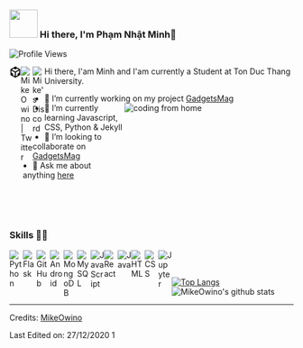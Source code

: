 ### <img src="https://i.pinimg.com/originals/00/4b/17/004b173f6e3d6843df10114e087f30a8.gif" width="50" height="50" /> Hi there, I'm <b>Phạm Nhật Minh</b>👋
![Profile Views](https://hits.seeyoufarm.com/api/count/incr/badge.svg?url=https://github.com/MinhPhamNhat/&title=Profile%20Views)


<a href="https://codesandbox.io/u/mikeeowino">
  <img align="left" alt="Mike Owino | CodeSandbox" width="20px" src="https://raw.githubusercontent.com/anuraghazra/anuraghazra/master/assets/codesandbox.svg" />
</a>
<a href="https://twitter.com/mikeeowino">
  <img align="left" alt="Mike Owino | Twitter" width="21px" src="https://raw.githubusercontent.com/anuraghazra/anuraghazra/master/assets/twitter.svg" />
</a>
<a href="https://discord.gg/VK4k3Br">
  <img align="left" alt="Mike's Discord" width="21px" src="https://raw.githubusercontent.com/anuraghazra/anuraghazra/master/assets/discord-round.svg" />
</a>

Hi there, I'am Minh and I'am currently a Student at Ton Duc Thang University.

- 🔭 I’m currently working on my project [GadgetsMag](https://github.com/gadgetsmag.github.io) <img align="right" alt="coding from home" src= "https://camo.githubusercontent.com/410dd0b1b800cd1e13965237beee2a32474be978/68747470733a2f2f6d656469612e67697068792e636f6d2f6d656469612f4d3967624264396e6244724f5475314d71782f67697068792e676966" height = 200 width = 300/>
- 🌱 I’m currently learning Javascript, CSS,  Python & Jekyll
- 👯 I’m looking to collaborate on [GadgetsMag](https://github.com/gadgetsmag.github.io)
- 💬 Ask me about anything [here](https://github.com/MikeOwino/MikeOwino/issues)
<br>
<br>
<br>

### Skills 👨‍💻

<img align="left" alt="Python" title="Python" width="24px" src="https://cdn.jsdelivr.net/npm/simple-icons@3.2.0/icons/python.svg" />
<img align="left" alt="Flask" title="Flask" width="24px" src="https://cdn.jsdelivr.net/npm/simple-icons@3.2.0/icons/flask.svg" />
<img align="left" alt="GitHub" title="GitHub" width="24px" src="https://cdn.jsdelivr.net/npm/simple-icons@3.2.0/icons/github.svg" />
<img align="left" alt="Android" title="Android" width="24px" src="https://cdn.jsdelivr.net/npm/simple-icons@3.2.0/icons/android.svg" />
<img align="left" alt="MongoDB" title="MongoDB" width="24px" src="https://cdn.jsdelivr.net/npm/simple-icons@3.2.0/icons/mongodb.svg" />
<img align="left" alt="MySQL" title="MySQL" width="24px" src="https://cdn.jsdelivr.net/npm/simple-icons@3.2.0/icons/mysql.svg" />
<img align="left" alt="JavaScript" title="JavaScript" width="24px" src="https://cdn.jsdelivr.net/npm/simple-icons@3.2.0/icons/javascript.svg" />
<img align="left" alt="React" title="React" width="24px" src="https://cdn.jsdelivr.net/npm/simple-icons@3.2.0/icons/react.svg" />
<img align="left" alt="Java" title="Java" width="24px" src="https://cdn.jsdelivr.net/npm/simple-icons@3.2.0/icons/java.svg" />
<img align="left" alt="HTML" title="HTML" width="24px" src="https://cdn.jsdelivr.net/npm/simple-icons@3.2.0/icons/html5.svg" />
<img align="left" alt="CSS" title="CSS" width="24px" src="https://cdn.jsdelivr.net/npm/simple-icons@3.2.0/icons/css3.svg" />
<img align="left" alt="Jupyter" title="Jupyter" width="24px" src="https://cdn.jsdelivr.net/npm/simple-icons@3.2.0/icons/jupyter.svg" />
<br>
<br>

[![Top Langs](https://github-readme-stats.vercel.app/api/top-langs/?username=MikeOwino&layout=compact&theme=highcontrast)](https://github.com/mikeowino/)
![MikeOwino's github stats](https://github-readme-stats.vercel.app/api?username=MikeOwino&count_private=true&show_icons=true&theme=highcontrast)

-----
Credits: [MikeOwino](https://github.com/MikeOwino)

Last Edited on: 27/12/2020
1
